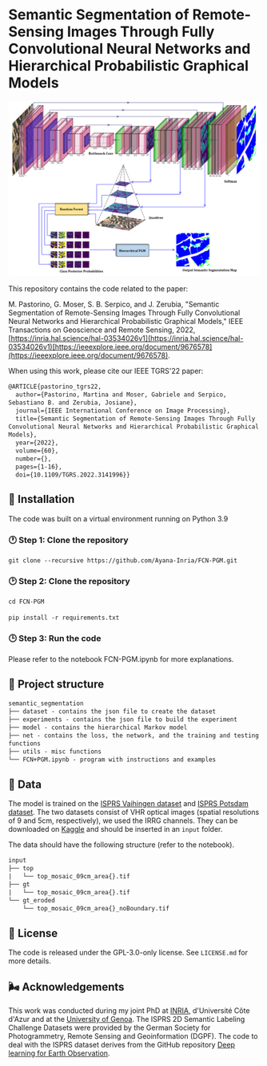 # Semantic Segmentation of Remote-Sensing Images Through Fully Convolutional Neural Networks and Hierarchical Probabilistic Graphical Models


![screenshot](architecture1.PNG)

This repository contains the code related to the paper:  

M. Pastorino, G. Moser, S. B. Serpico, and J. Zerubia, "Semantic Segmentation of Remote-Sensing Images Through Fully Convolutional Neural Networks and Hierarchical Probabilistic Graphical Models," IEEE Transactions on Geoscience and Remote Sensing, 2022, [https://inria.hal.science/hal-03534026v1](https://inria.hal.science/hal-03534026v1)[https://ieeexplore.ieee.org/document/9676578](https://ieeexplore.ieee.org/document/9676578).

When using this work, please cite our IEEE TGRS'22 paper:

```
@ARTICLE{pastorino_tgrs22,
  author={Pastorino, Martina and Moser, Gabriele and Serpico, Sebastiano B. and Zerubia, Josiane},
  journal={IEEE International Conference on Image Processing}, 
  title={Semantic Segmentation of Remote-Sensing Images Through Fully Convolutional Neural Networks and Hierarchical Probabilistic Graphical Models}, 
  year={2022},
  volume={60},
  number={},
  pages={1-16},
  doi={10.1109/TGRS.2022.3141996}}

```

## :carousel_horse: Installation

The code was built on a virtual environment running on Python 3.9

### :clock1: Step 1: Clone the repository

```
git clone --recursive https://github.com/Ayana-Inria/FCN-PGM.git
```

### :clock2: Step 2: Clone the repository

```
cd FCN-PGM

pip install -r requirements.txt
```

### :clock3: Step 3: Run the code

Please refer to the notebook FCN-PGM.ipynb for more explanations.  


## :roller_coaster: Project structure

```
semantic_segmentation
├── dataset - contains the json file to create the dataset
├── experiments - contains the json file to build the experiment
├── model - contains the hierarchical Markov model 
├── net - contains the loss, the network, and the training and testing functions
├── utils - misc functions
└── FCN+PGM.ipynb - program with instructions and examples
```
  
## :bento: Data

The model is trained on the [ISPRS Vaihingen dataset](http://www2.isprs.org/commissions/comm3/wg4/2d-sem-label-vaihingen.html) and [ISPRS Potsdam dataset](http://www2.isprs.org/potsdam-2d-semantic-labeling.html). The two datasets consist of VHR optical images (spatial resolutions of 9 and 5cm, respectively), we used the IRRG channels. They can be downloaded on [Kaggle](https://www.kaggle.com/datasets/bkfateam/potsdamvaihingen) and should be inserted in an `input` folder.

The data should have the following structure (refer to the notebook). 

```
input
├── top
|   └── top_mosaic_09cm_area{}.tif
├── gt
|   └── top_mosaic_09cm_area{}.tif
└── gt_eroded
    └── top_mosaic_09cm_area{}_noBoundary.tif
```


## :new_moon_with_face: License

The code is released under the GPL-3.0-only license. See `LICENSE.md` for more details.

## :wind_face: Acknowledgements

This work was conducted during my joint PhD at [INRIA](https://team.inria.fr/ayana/team-members/), d'Université Côte d'Azur and at the [University of Genoa](http://phd-stiet.diten.unige.it/). 
The ISPRS 2D Semantic Labeling Challenge Datasets were provided by the German Society for Photogrammetry, Remote Sensing and Geoinformation (DGPF).
The code to deal with the ISPRS dataset derives from the GitHub repository [Deep learning for Earth Observation](https://github.com/nshaud/DeepNetsForEO).

